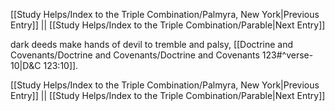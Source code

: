 [[Study Helps/Index to the Triple Combination/Palmyra, New York|Previous Entry]]  ||  [[Study Helps/Index to the Triple Combination/Parable|Next Entry]]

 dark deeds make hands of devil to tremble and palsy, [[Doctrine and Covenants/Doctrine and Covenants/Doctrine and Covenants 123#^verse-10|D&C 123:10]].

[[Study Helps/Index to the Triple Combination/Palmyra, New York|Previous Entry]]  ||  [[Study Helps/Index to the Triple Combination/Parable|Next Entry]]